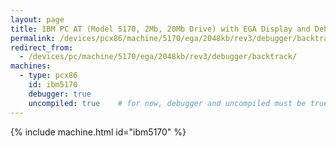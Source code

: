 ```yaml
---
layout: page
title: IBM PC AT (Model 5170, 2Mb, 20Mb Drive) with EGA Display and Debugger
permalink: /devices/pcx86/machine/5170/ega/2048kb/rev3/debugger/backtrack/
redirect_from:
  - /devices/pc/machine/5170/ega/2048kb/rev3/debugger/backtrack/
machines:
  - type: pcx86
    id: ibm5170
    debugger: true
    uncompiled: true	# for now, debugger and uncompiled must be true to enable BACKTRACK support
---
```


{% include machine.html id="ibm5170" %}
